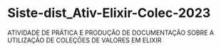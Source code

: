 # Siste-dist_Ativ-Elixir-Colec-2023
ATIVIDADE DE PRÁTICA E PRODUÇÃO DE DOCUMENTAÇÃO SOBRE A UTILIZAÇÃO DE COLEÇÕES DE VALORES EM ELIXIR
